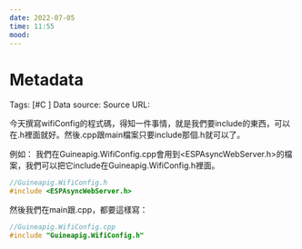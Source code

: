 ```yaml
---
date: 2022-07-05
time: 11:55
mood:
---
```

# Metadata
Tags: [#C ]
Data source: 
Source URL: []()


今天撰寫wifiConfig的程式碼，得知一件事情，就是我們要include的東西，可以在.h裡面就好。然後.cpp跟main檔案只要include那個.h就可以了。

例如：
我們在Guineapig.WifiConfig.cpp會用到<ESPAsyncWebServer.h>的檔案，我們可以把它include在Guineapig.WifiConfig.h裡面。
```C
//Guineapig.WifiConfig.h
#include <ESPAsyncWebServer.h>
```

然後我們在main跟.cpp，都要這樣寫：
```c
//Guineapig.WifiConfig.cpp
#include "Guineapig.WifiConfig.h"
```



